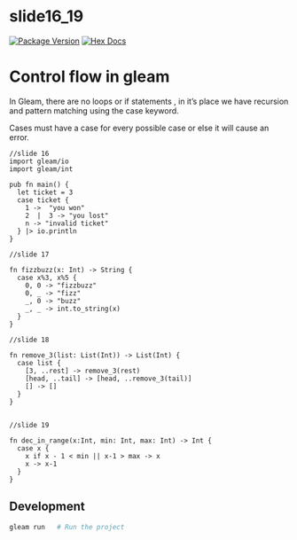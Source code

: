 # slide16_19

[![Package Version](https://img.shields.io/hexpm/v/slide16_19)](https://hex.pm/packages/slide16_19)
[![Hex Docs](https://img.shields.io/badge/hex-docs-ffaff3)](https://hexdocs.pm/slide16_19/)

# Control flow in gleam
In Gleam, there are no loops or if statements , in it’s place we have recursion and pattern matching using the case keyword.

Cases must have a case for every possible case or else it will cause an error.

```gleam
//slide 16
import gleam/io
import gleam/int

pub fn main() {
  let ticket = 3
  case ticket {
    1 ->  "you won"
    2  |  3 -> "you lost"
    n -> "invalid ticket"
  } |> io.println
}

//slide 17

fn fizzbuzz(x: Int) -> String {
  case x%3, x%5 {
    0, 0 -> "fizzbuzz"
    0, _ -> "fizz"
    _, 0 -> "buzz"
    _, _ -> int.to_string(x)
  }
}

//slide 18

fn remove_3(list: List(Int)) -> List(Int) {
  case list {
    [3, ..rest] -> remove_3(rest)
    [head, ..tail] -> [head, ..remove_3(tail)]
    [] -> []
  }
}


//slide 19

fn dec_in_range(x:Int, min: Int, max: Int) -> Int {
  case x {
    x if x - 1 < min || x-1 > max -> x
    x -> x-1
  }
}

```

## Development

```sh
gleam run   # Run the project
```
